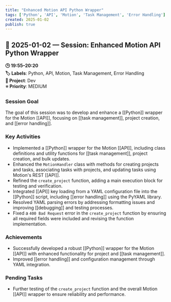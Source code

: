```yaml
---
title: "Enhanced Motion API Python Wrapper"
tags: ['Python', 'API', 'Motion', 'Task Management', 'Error Handling']
created: 2025-01-02
publish: true
---
```


## 📅 2025-01-02 — Session: Enhanced Motion API Python Wrapper

**🕒 19:55–20:20**  
**🏷️ Labels**: Python, API, Motion, Task Management, Error Handling  
**📂 Project**: Dev  
**⭐ Priority**: MEDIUM  


### Session Goal
The goal of this session was to develop and enhance a [[Python]] wrapper for the Motion [[API]], focusing on [[task management]], project creation, and [[error handling]].

### Key Activities
- Implemented a [[Python]] wrapper for the Motion [[API]], including class definitions and utility functions for [[task management]], project creation, and bulk updates.
- Enhanced the `MotionHandler` class with methods for creating projects and tasks, associating tasks with projects, and updating tasks using Motion's REST [[API]].
- Refined the `create_project` function, adding a main execution block for testing and verification.
- Integrated [[API]] key loading from a YAML configuration file into the [[Python]] script, including [[error handling]] using the PyYAML library.
- Resolved YAML parsing errors by addressing formatting issues and improving [[debugging]] and testing processes.
- Fixed a `400 Bad Request` error in the `create_project` function by ensuring all required fields were included and revising the function implementation.

### Achievements
- Successfully developed a robust [[Python]] wrapper for the Motion [[API]] with enhanced functionality for project and [[task management]].
- Improved [[error handling]] and configuration management through YAML integration.

### Pending Tasks
- Further testing of the `create_project` function and the overall Motion [[API]] wrapper to ensure reliability and performance.
